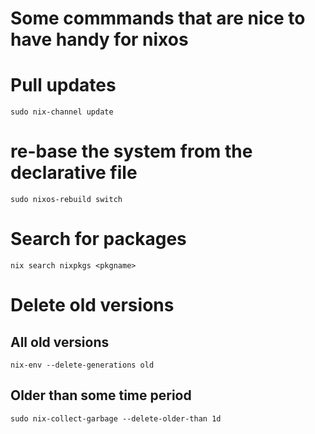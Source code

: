 # Some commmands that are nice to have handy for nixos

# Pull updates
`sudo nix-channel update`

# re-base the system from the declarative file
`sudo nixos-rebuild switch`


# Search for packages
`nix search nixpkgs <pkgname>`

# Delete old versions
## All old versions
`nix-env --delete-generations old`

## Older than some time period
`sudo nix-collect-garbage --delete-older-than 1d`
